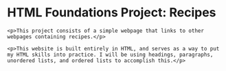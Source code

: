 <h1>HTML Foundations Project: Recipes</h1>

    <p>This project consists of a simple webpage that links to other webpages containing recipes.</p>

    <p>This website is built entirely in HTML, and serves as a way to put my HTML skills into practice. I will be using headings, paragraphs, unordered lists, and ordered lists to accomplish this.</p>